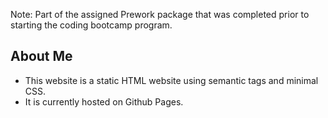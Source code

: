 Note: Part of the assigned Prework package that was completed prior to starting the coding bootcamp program.
## About Me 

* This website is a static HTML website using semantic tags and minimal CSS. 
* It is currently hosted on Github Pages.
